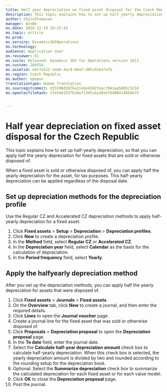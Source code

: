 ```yaml
---
title: Half year depreciation on fixed asset disposal for the Czech Republic | Microsoft Docs
description: This topic explains how to set up half-yearly depreciation, so that you can apply half the yearly depreciation for fixed assets that are sold or otherwise disposed of.
author: ShylaThompson
manager: AnnBe
ms.date: 2016-12-19 16:25:43
ms.topic: article
ms.prod: 
ms.service: Dynamics365Operations
ms.technology: 
audience: Application User
ms.reviewer: 81
ms.suite: Released- Dynamics 365 for Operations version 1611
ms.custom: 264554
ms.assetid: e4cfa522-1ebb-4ac9-b8af-d05c92b47afb
ms.region: Czech Republic
ms.author: epopov
translationtype: Human Translation
ms.sourcegitcommit: d331960307ba214de4382feac7941aa5065c523d
ms.openlocfilehash: 37e54e252fb3de713d5cba20a5f6400414054e75


---
```


# <a name="half-year-depreciation-on-fixed-asset-disposal-for-the-czech-republic"></a>Half year depreciation on fixed asset disposal for the Czech Republic

This topic explains how to set up half-yearly depreciation, so that you can apply half the yearly depreciation for fixed assets that are sold or otherwise disposed of.

When a fixed asset is sold or otherwise disposed of, you can apply half the yearly depreciation for the asset, for tax purposes. This half-yearly depreciation can be applied regardless of the disposal date.

## <a name="set-up-depreciation-methods-for-the-depreciation-profile"></a>Set up depreciation methods for the depreciation profile
Use the Regular CZ and Accelerated CZ depreciation methods to apply half-yearly depreciation for a fixed asset.

1.  Click **Fixed assets** &gt; **Setup** &gt; **Depreciation** &gt; **Depreciation profiles**.
2.  Click **New** to create a depreciation profile.
3.  In the **Method** field, select **Regular CZ** or **Accelerated CZ**.
4.  In the **Depreciation year** field, select **Calendar** as the basis for the calculation of depreciation.
5.  In the **Period frequency** field, select **Yearly**.

## <a name="apply-the-halfyearly-depreciation-method"></a>Apply the halfyearly depreciation method
After you set up the depreciation methods, you can apply half the yearly depreciation for assets that were disposed of.

1.  Click **Fixed assets** &gt; **Journals** &gt; **Fixed assets**.
2.  On the **Overview** tab, click **New** to create a journal, and then enter the required details.
3.  Click **Lines** to open the **Journal voucher** page.
4.  Create a journal line for the fixed asset that was sold or otherwise disposed of.
5.  Click **Proposals** &gt; **Depreciation proposal** to open the **Depreciation proposal** page.
6.  In the **To date** field, enter the journal date.
7.  Select the **Calculate half-year depreciation amount** check box to calculate half-yearly depreciation. When this check box is selected, the yearly depreciation amount is divided by two and rounded according to the rounding setup for the depreciation book.
8.  Optional: Select the **Summarize depreciation** check box to summarize the calculated depreciation for each fixed asset or for each value model.
9.  Click **OK** to close the **Depreciation proposal** page.
10. Post the journal.





<!--HONumber=Feb17_HO3-->


